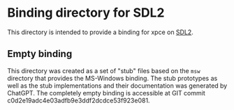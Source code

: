 # Binding directory for SDL2

This  directory  is  intended  to   provide  a  binding  for  xpce  on
[SDL2](https://www.sdllib.com/).

## Empty binding

This directory was created as a set of "stub" files based on the `msw`
directory that  provides the MS-Windows binding.   The stub prototypes
as  well  as the  stub  implementations  and their  documentation  was
generated by ChatGPT.   The completely empty binding  is accessible at
GIT commit c0d2e19adc4e03adfb9e3ddf2dcdce53f923e081.
